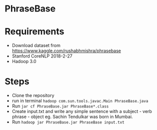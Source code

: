 # PhraseBase

# Requirements
- Download dataset from https://www.kaggle.com/rushabhmishra/phrasebase
- Stanford CoreNLP 2018-2-27
- Hadoop 3.0

# Steps
- Clone the repository
- run in terminal
  ``` hadoop com.sun.tools.javac.Main PhraseBase.java ```
- Run
  ``` jar cf PhraseBase.jar PhraseBase*.class ```
- Create input.txt and write any simple sentence with a subject - verb phrase - object eg. Sachin Tendulkar was born in Mumbai.
- Run
  ``` hadoop jar PhraseBase.jar PhraseBase input.txt ```
